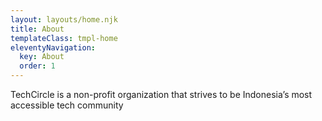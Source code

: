 ```yaml
---
layout: layouts/home.njk
title: About
templateClass: tmpl-home
eleventyNavigation:
  key: About
  order: 1
---
```


<p>TechCircle is a non-profit organization that strives to be Indonesia’s most accessible tech community</p>
